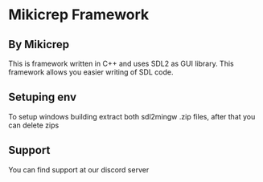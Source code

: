 # Mikicrep Framework
## By Mikicrep

This is framework written in C++ and uses SDL2 as GUI library.
This framework allows you easier writing of SDL code.

## Setuping env
To setup windows building extract both sdl2mingw .zip files, after that you can delete zips

## Support
You can find support at our discord server